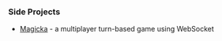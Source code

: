 ### Side Projects

* [Magicka](https://magicka.onrender.com/) - a multiplayer turn-based game using WebSocket 
